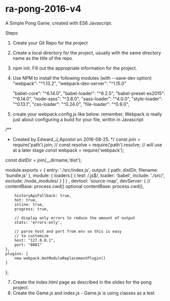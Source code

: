 # ra-pong-2016-v4
A Simple Pong Game, created with ES6 Javascript.

Steps:
1. Create your Git Repo for the project
2. Create a local directory for the project, usually with the same
directory name as the title of the repo.
3. npm init. Fill out the appropriate information for the project.
4. Use NPM to install the following modules (with --save-dev option)
    "webpack": "^1.13.2",
    "webpack-dev-server": "^1.15.0"
    
    "babel-core": "^6.14.0",
    "babel-loader": "^6.2.5",
    "babel-preset-es2015": "^6.14.0",
    "node-sass": "^3.8.0",
    "sass-loader": "^4.0.0",
    "style-loader": "^0.13.1",
    "css-loader": "^0.24.0",
    "file-loader": "^0.9.0",
    
5. create your webpack.config.js like below. remember,
Webpack is really just about configuring a build for your file,
writtin in Javascript
   
/**
 * Created by Edward_J_Apostol on 2016-08-25.
 */
const join = require('path').join;
// const resolve = require('path').resolve; // will use at a later stage
const webpack = require('webpack');

const distDir = join(__dirname,'dist');

module.exports = {
    entry: './src/index.js',
    output: {
        path: distDir,
        filename: 'bundle.js'
    },
    module: {
        loaders:[
            {
                test: /\.js$/,
                loader: 'babel',
                include: './src/',
                exclude: /node_modules/
            }
        ]
    }
    ,
    devtool: 'source-map',
    devServer: {
        // contentBase: process.cwd() optional
        contentBase: process.cwd(),

        historyApiFallback: true,
        hot: true,
        inline: true,
        progress: true,

        // display only errors to reduce the amount of output
        stats: 'errors-only',

        // parse host and port from env so this is easy
        // to customize
        host: "127.0.0.1",
        port: "8081"
    },
    plugins: [
        new webpack.HotModuleReplacementPlugin()
    ]
};

7. Create the index.html page as described in the slides for the pong project.
8. Create the Game.js and index.js - Game.js is using classes as a test



    

